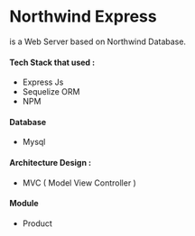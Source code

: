 # Northwind Express 

is a Web Server based on Northwind Database.

#### Tech Stack that used : 
- Express Js 
- Sequelize ORM
- NPM

#### Database 
- Mysql

#### Architecture Design :
- MVC ( Model View Controller )

#### Module 
- Product 